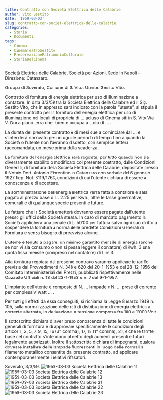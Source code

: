 ```yaml
---
title: Contratto con Società Elettrica delle Calabrie
author: Vito Sestito
date: '1959-03-03'
slug: contratto-con-societ-elettrica-delle-calabrie
categories:
  - Storia
  - Documenti
tags:
  - Cinema
  - CinemaTeatroSestito
  - PreservazionePatrimonioCulturale
  - StoriaDelCinema
---
```

Società Elettrica delle Calabrie, Società per Azioni, Sede in Napoli – Direzione: Catanzaro.

Gruppo di Soverato, Comune di S. Vito. Utente: Sestito Vito.

Contratto di fornitura di energia elettrica per uso di illuminazione a contatore.
In data 3/3/59 tra la Società Elettrica delle Calabrie ed il Sig. Sestito Vito, che in appresso sarà indicato con la parola “utente”, si stipula il presente contratto per la fornitura dell’energia elettrica per uso di illuminazione nei locali di proprietà di … ad uso di Cinema siti in S. Vito Via V. Doria piano terra che l’utente occupa a titolo di … .

La durata del presente contratto è di mesi due a cominciare dal … e s’intenderà rinnovato per un uguale periodo di tempo fino a quando la Società o l’utente non l’avranno disdetto, con semplice lettera raccomandata, un mese prima della scadenza.

La fornitura dell’energia elettrica sarà regolata, per tutto quando non sia diversamente stabilito o modificato col presente contratto, dalle Condizioni Generali, di fornitura della Società Elettrica delle Calabrie, depositate presso il Notaio Dott. Antonio Fiorentino in Catanzaro con verbale del 6 gennaio 1927 Rep. Not. 3119/1763, condizioni di cui l’utente dichiara di essere a conoscenza e di accettare.

La somministrazione dell’energia elettrica verrà fatta a contatore e sarà pagata al prezzo base di L. 2.25 per Kwh., oltre le tasse governative, comunali e di qualunque specie presenti e future.

Le fatture che la Società emetterà dovranno essere pagate dall’utente presso gli uffici della Società stessa. In caso di mancato pagamento la Società applicherà una penale di L. 50’00 per fattura salvo ogni suo diritto a sospendere la fornitura a norma delle predette Condizioni Generali di Fornitura e senza bisogno di preavviso alcuno.

L’utente è tenuto a pagare: un minimo garantito mensile di energia (anche se non vi sia consumo o non si possa leggere il contatore) di Kwh. 3 una quota fissa mensile (compreso nel contatore) di Lire 3.

Alla fornitura regolata dal presente contratto saranno applicate le tariffe previste dai Provvedimenti N. 348 e 620 del 20-1-1953 e del 28-12-1956 del Comitato Interministeriali dei Prezzi, pubblicati rispettivamente nelle Gazzette Ufficiali n. 18 del 23-1-1953 e n. 7 del 9-1-1957.

L’impianto dell’utente è composto di N. … lampade e N. … prese di corrente per complessivi watt … .

Per tutti gli effetti da essa conseguiti, si richiama la Legge 8 marzo 1949 n. 105, sulla normalizzazione delle reti di distribuzione di energia elettrica a corrente alternata, in derivazione, a tensione compresa fra 100 e 1'000 Volt.

Il sottoscritto dichiara di aver preso conoscenza di tutte le condizioni generali di fornitura e di approvare specificamente le condizioni degli articoli 1, 2, 5, 7, 9, 15, 16 (3° comma), 17, 18 (1° comma), 21, e che le tariffe base del contratto s’intendono al netto degli aumenti presenti e futuri legalmente autorizzati. Inoltre il sottoscritto dichiara di impegnarsi, qualora dovesse installare delle lampade fluorescenti in luogo delle normali a filamento metallico consentite dal presente contratto, ad applicare contemporaneamente i relativi rifasatori.

Soverato, 3/3/59.
![1959-03-03 Società Elettrica delle Calabrie 11](images/19590303SocietaElettricaDelleCalabrie11.jpg)
![1959-03-03 Società Elettrica delle Calabrie 12](images/19590303SocietaElettricaDelleCalabrie12.jpg)
![1959-03-03 Società Elettrica delle Calabrie 13](images/19590303SocietaElettricaDelleCalabrie13.jpg)
![1959-03-03 Società Elettrica delle Calabrie 21](images/19590303SocietaElettricaDelleCalabrie21.jpg)
![1959-03-03 Società Elettrica delle Calabrie 22](images/19590303SocietaElettricaDelleCalabrie22.jpg)
![1959-03-03 Società Elettrica delle Calabrie 23](images/19590303SocietaElettricaDelleCalabrie23.jpg)